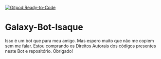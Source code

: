 [![Gitpod Ready-to-Code](https://img.shields.io/badge/Gitpod-Ready--to--Code-blue?logo=gitpod)](https://gitpod.io/#https://github.com/AG-Bots/Galaxy-Bot-Isaque) 

# Galaxy-Bot-Isaque
Isso é um bot que para meu amigo. Mas espero muito que não me copiem sem me falar. Estou comprando os Direitos Autorais dos códigos presentes neste Bot e repositório. Obrigado!
